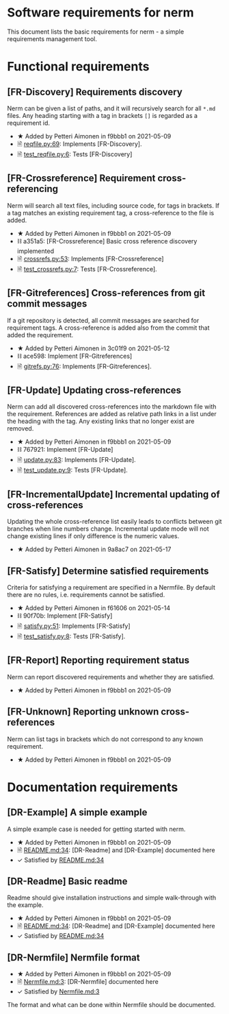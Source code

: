 Software requirements for nerm
==============================

This document lists the basic requirements for nerm - a simple requirements management tool.

Functional requirements
=======================

[FR-Discovery] Requirements discovery
-------------------------------------
Nerm can be given a list of paths, and it will recursively search for all `*.md` files.
Any heading starting with a tag in brackets `[]` is regarded as a requirement id.

- &#9733; Added by Petteri Aimonen in f9bbb1 on 2021-05-09
- &#128462; [reqfile.py:69](../nerm/reqfile.py#L69): Implements [FR-Discovery].
- &#128462; [test_reqfile.py:6](../tests/test_reqfile.py#L6): Tests [FR-Discovery]

[FR-Crossreference] Requirement cross-referencing
-------------------------------------------------
Nerm will search all text files, including source code, for tags in brackets.
If a tag matches an existing requirement tag, a cross-reference to the file is added.

- &#9733; Added by Petteri Aimonen in f9bbb1 on 2021-05-09
- &#9939; a351a5: [FR-Crossreference] Basic cross reference discovery implemented
- &#128462; [crossrefs.py:53](../nerm/crossrefs.py#L53): Implements [FR-Crossreference]
- &#128462; [test_crossrefs.py:7](../tests/test_crossrefs.py#L7): Tests [FR-Crossreference].

[FR-Gitreferences] Cross-references from git commit messages
------------------------------------------------------------
If a git repository is detected, all commit messages are searched for requirement tags.
A cross-reference is added also from the commit that added the requirement.

- &#9733; Added by Petteri Aimonen in 3c01f9 on 2021-05-12
- &#9939; ace598: Implement [FR-Gitreferences]
- &#128462; [gitrefs.py:76](../nerm/gitrefs.py#L76): Implements [FR-Gitreferences].

[FR-Update] Updating cross-references
-------------------------------------
Nerm can add all discovered cross-references into the markdown file with the requirement.
References are added as relative path links in a list under the heading with the tag.
Any existing links that no longer exist are removed.

- &#9733; Added by Petteri Aimonen in f9bbb1 on 2021-05-09
- &#9939; 767921: Implement [FR-Update]
- &#128462; [update.py:83](../nerm/update.py#L83): Implements [FR-Update].
- &#128462; [test_update.py:9](../tests/test_update.py#L9): Tests [FR-Update].

[FR-IncrementalUpdate] Incremental updating of cross-references
---------------------------------------------------------------
Updating the whole cross-reference list easily leads to conflicts between git branches when
line numbers change. Incremental update mode will not change existing lines if only
difference is the numeric values.

- &#9733; Added by Petteri Aimonen in 9a8ac7 on 2021-05-17

[FR-Satisfy] Determine satisfied requirements
---------------------------------------------
Criteria for satisfying a requirement are specified in a Nermfile.
By default there are no rules, i.e. requirements cannot be satisfied.

- &#9733; Added by Petteri Aimonen in f61606 on 2021-05-14
- &#9939; 90f70b: Implement [FR-Satisfy]
- &#128462; [satisfy.py:51](../nerm/satisfy.py#L51): Implements [FR-Satisfy]
- &#128462; [test_satisfy.py:8](../tests/test_satisfy.py#L8): Tests [FR-Satisfy].

[FR-Report] Reporting requirement status
----------------------------------------
Nerm can report discovered requirements and whether they are satisfied.

- &#9733; Added by Petteri Aimonen in f9bbb1 on 2021-05-09

[FR-Unknown] Reporting unknown cross-references
-----------------------------------------------
Nerm can list tags in brackets which do not correspond to any known requirement.

- &#9733; Added by Petteri Aimonen in f9bbb1 on 2021-05-09

Documentation requirements
==========================

[DR-Example] A simple example
-----------------------------
A simple example case is needed for getting started with nerm.

- &#9733; Added by Petteri Aimonen in f9bbb1 on 2021-05-09
- &#128462; [README.md:34](../README.md#L34): [DR-Readme] and [DR-Example] documented here
- &check; Satisfied by [README.md:34](../README.md#L34)

[DR-Readme] Basic readme
------------------------
Readme should give installation instructions and simple walk-through with the example.

- &#9733; Added by Petteri Aimonen in f9bbb1 on 2021-05-09
- &#128462; [README.md:34](../README.md#L34): [DR-Readme] and [DR-Example] documented here
- &check; Satisfied by [README.md:34](../README.md#L34)

[DR-Nermfile] Nermfile format
-----------------------------

- &#9733; Added by Petteri Aimonen in f9bbb1 on 2021-05-09
- &#128462; [Nermfile.md:3](../docs/Nermfile.md#L3): [DR-Nermfile] documented here
- &check; Satisfied by [Nermfile.md:3](../docs/Nermfile.md#L3)

The format and what can be done within Nermfile should be documented.
